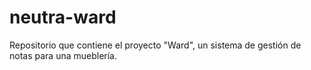 # neutra-ward
Repositorio que contiene el proyecto "Ward", un sistema de gestión de notas para una mueblería.
